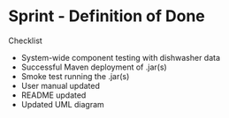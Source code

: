 # Sprint - Definition of Done

Checklist

- System-wide component testing with dishwasher data
- Successful Maven deployment of .jar(s)
- Smoke test running the .jar(s)
- User manual updated
- README updated
- Updated UML diagram
